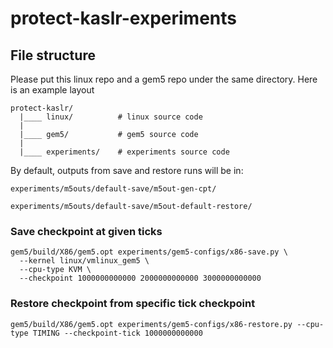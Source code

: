 # protect-kaslr-experiments

## File structure
Please put this linux repo and a gem5 repo under the same directory. Here is an example layout
```
protect-kaslr/
  |____ linux/          # linux source code
  |
  |____ gem5/           # gem5 source code
  |
  |____ experiments/    # experiments source code
```
By default, outputs from save and restore runs will be in:
```
experiments/m5outs/default-save/m5out-gen-cpt/
```
```
experiments/m5outs/default-save/m5out-default-restore/
```

### Save checkpoint at given ticks
```
gem5/build/X86/gem5.opt experiments/gem5-configs/x86-save.py \
  --kernel linux/vmlinux_gem5 \
  --cpu-type KVM \
  --checkpoint 1000000000000 2000000000000 3000000000000
```

### Restore checkpoint from specific tick checkpoint
```
gem5/build/X86/gem5.opt experiments/gem5-configs/x86-restore.py --cpu-type TIMING --checkpoint-tick 1000000000000
```
